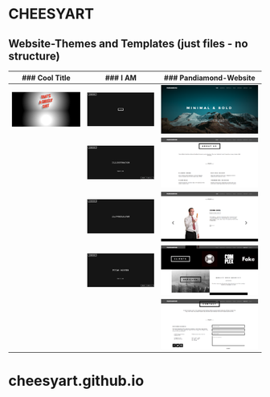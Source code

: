 # CHEESYART
## Website-Themes and Templates (just files - no structure)

|### Cool Title|### I AM|### Pandiamond-Website|
|---|---|---|
|![Cool Title-Alt-Image](/Images/cheesytitle.png)|![I AM-Alt-Image](/Images/i1.png)|![Pandiamond-Website-Alt-Image](/Images/pd1.png)|   |   |
|   |![I AM-Alt-Image](/Images/i3.png)|![Pandiamond-Website-Alt-Image](/Images/pd2.png)|
|   |![I AM-Alt-Image](/Images/i2.png)|![Pandiamond-Website-Alt-Image](/Images/pd3.png)|
|   |![I AM-Alt-Image](/Images/i4.png)|![Pandiamond-Website-Alt-Image](/Images/pd4.png)|
|   |   |![Pandiamond-Website-Alt-Image](/Images/pd5.png)||
# cheesyart.github.io
